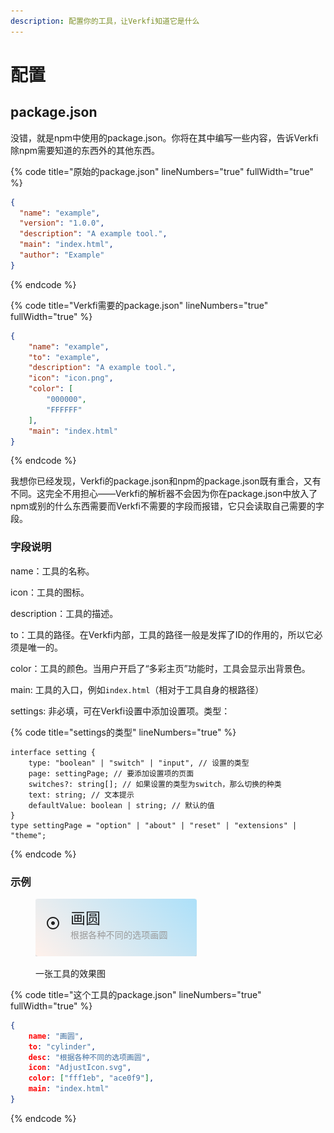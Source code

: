 ```yaml
---
description: 配置你的工具，让Verkfi知道它是什么
---
```


# 配置

## package.json

没错，就是npm中使用的package.json。你将在其中编写一些内容，告诉Verkfi除npm需要知道的东西外的其他东西。

{% code title="原始的package.json" lineNumbers="true" fullWidth="true" %}
```json
{
  "name": "example",
  "version": "1.0.0",
  "description": "A example tool.",
  "main": "index.html",
  "author": "Example"
}
```
{% endcode %}

{% code title="Verkfi需要的package.json" lineNumbers="true" fullWidth="true" %}
```json
{
    "name": "example",
    "to": "example",
    "description": "A example tool.",
    "icon": "icon.png",
    "color": [
        "000000",
        "FFFFFF"
    ],
    "main": "index.html"
}
```
{% endcode %}

我想你已经发现，Verkfi的package.json和npm的package.json既有重合，又有不同。这完全不用担心——Verkfi的解析器不会因为你在package.json中放入了npm或别的什么东西需要而Verkfi不需要的字段而报错，它只会读取自己需要的字段。

### 字段说明

name：工具的名称。

icon：工具的图标。

description：工具的描述。

to：工具的路径。在Verkfi内部，工具的路径一般是发挥了ID的作用的，所以它必须是唯一的。

color：工具的颜色。当用户开启了“多彩主页”功能时，工具会显示出背景色。

main: 工具的入口，例如`index.html`（相对于工具自身的根路径）

settings: 非必填，可在Verkfi设置中添加设置项。类型：

&#x20;

{% code title="settings的类型" lineNumbers="true" %}
```tsx
interface setting {
    type: "boolean" | "switch" | "input", // 设置的类型
    page: settingPage; // 要添加设置项的页面
    switches?: string[]; // 如果设置的类型为switch，那么切换的种类
    text: string; // 文本提示
    defaultValue: boolean | string; // 默认的值
}
type settingPage = "option" | "about" | "reset" | "extensions" | "theme";
```
{% endcode %}

### 示例

<figure><img src=".gitbook/assets/tool.png" alt="一张工具的效果图"><figcaption><p>一张工具的效果图</p></figcaption></figure>

{% code title="这个工具的package.json" lineNumbers="true" fullWidth="true" %}
```json
{
    name: "画圆",
    to: "cylinder",
    desc: "根据各种不同的选项画圆",
    icon: "AdjustIcon.svg",
    color: ["fff1eb", "ace0f9"],
    main: "index.html"
}
```
{% endcode %}
